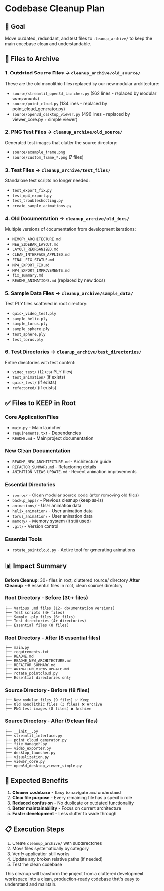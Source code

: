 # Codebase Cleanup Plan

## 🎯 Goal
Move outdated, redundant, and test files to `cleanup_archive/` to keep the main codebase clean and understandable.

## 📁 Files to Archive

### 1. **Outdated Source Files** → `cleanup_archive/old_source/`
These are the old monolithic files replaced by our new modular architecture:

- `source/streamlit_open3d_launcher.py` (962 lines - replaced by modular components)
- `source/point_cloud.py` (134 lines - replaced by point_cloud_generator.py)  
- `source/open3d_desktop_viewer.py` (496 lines - replaced by viewer_core.py + simple viewer)

### 2. **PNG Test Files** → `cleanup_archive/old_source/`
Generated test images that clutter the source directory:

- `source/example_frame.png`
- `source/custom_frame_*.png` (7 files)

### 3. **Test Files** → `cleanup_archive/test_files/`
Standalone test scripts no longer needed:

- `test_export_fix.py`
- `test_mp4_export.py` 
- `test_troubleshooting.py`
- `create_sample_animations.py`

### 4. **Old Documentation** → `cleanup_archive/old_docs/`
Multiple versions of documentation from development iterations:

- `MEMORY_ARCHITECTURE.md`
- `NEW_SIDEBAR_LAYOUT.md`
- `LAYOUT_REORGANIZED.md` 
- `CLEAN_INTERFACE_APPLIED.md`
- `FINAL_FIX_STATUS.md`
- `MP4_EXPORT_FIX.md`
- `MP4_EXPORT_IMPROVEMENTS.md`
- `fix_summary.md`
- `README_ANIMATIONS.md` (replaced by new docs)

### 5. **Sample Data Files** → `cleanup_archive/sample_data/`
Test PLY files scattered in root directory:

- `quick_video_test.ply`
- `sample_helix.ply`
- `sample_torus.ply` 
- `sample_sphere.ply`
- `test_sphere.ply`
- `test_torus.ply`

### 6. **Test Directories** → `cleanup_archive/test_directories/`
Entire directories with test content:

- `video_test/` (12 test PLY files)
- `test_animation/` (if exists)
- `quick_test/` (if exists)
- `refactored/` (if exists)

## ✅ Files to KEEP in Root

### Core Application Files
- `main.py` - Main launcher
- `requirements.txt` - Dependencies
- `README.md` - Main project documentation

### New Clean Documentation  
- `README_NEW_ARCHITECTURE.md` - Architecture guide
- `REFACTOR_SUMMARY.md` - Refactoring details
- `ANIMATION_VIEWS_UPDATE.md` - Recent animation improvements

### Essential Directories
- `source/` - Clean modular source code (after removing old files)
- `backup_apps/` - Previous cleanup (keep as-is)
- `animations/` - User animation data
- `helix_animation/` - User animation data  
- `torus_animation/` - User animation data
- `memory/` - Memory system (if still used)
- `.git/` - Version control

### Essential Tools
- `rotate_pointcloud.py` - Active tool for generating animations

## 📊 Impact Summary

**Before Cleanup**: 30+ files in root, cluttered source/ directory
**After Cleanup**: ~8 essential files in root, clean source/ directory

### Root Directory - Before (30+ files)
```
├── Various .md files (12+ documentation versions)
├── Test scripts (4+ files)  
├── Sample .ply files (6+ files)
├── Test directories (4+ directories)
├── Essential files (8 files)
```

### Root Directory - After (8 essential files)
```
├── main.py
├── requirements.txt  
├── README.md
├── README_NEW_ARCHITECTURE.md
├── REFACTOR_SUMMARY.md
├── ANIMATION_VIEWS_UPDATE.md
├── rotate_pointcloud.py
├── Essential directories only
```

### Source Directory - Before (18 files)
```
├── New modular files (9 files) ✅ Keep
├── Old monolithic files (3 files) ❌ Archive
├── PNG test images (8 files) ❌ Archive  
```

### Source Directory - After (9 clean files)
```
├── __init__.py
├── streamlit_interface.py
├── point_cloud_generator.py
├── file_manager.py
├── video_exporter.py
├── desktop_launcher.py
├── visualization.py
├── viewer_core.py
├── open3d_desktop_viewer_simple.py
```

## 🎯 Expected Benefits

1. **Cleaner codebase** - Easy to navigate and understand
2. **Clear file purpose** - Every remaining file has a specific role
3. **Reduced confusion** - No duplicate or outdated functionality  
4. **Better maintainability** - Focus on current architecture
5. **Faster development** - Less clutter to wade through

## 📋 Execution Steps

1. Create `cleanup_archive/` with subdirectories
2. Move files systematically by category
3. Verify application still works
4. Update any broken relative paths (if needed)
5. Test the clean codebase

This cleanup will transform the project from a cluttered development workspace into a clean, production-ready codebase that's easy to understand and maintain. 